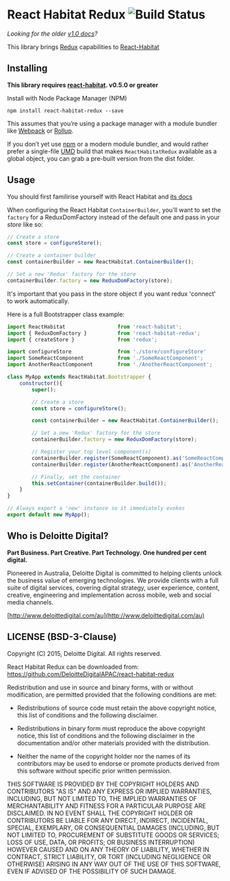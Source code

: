 # React Habitat Redux ![Build Status](https://travis-ci.org/DeloitteDigitalAPAC/react-habitat-redux.svg?branch=master)


*Looking for the older [v1.0 docs](https://github.com/DeloitteDigitalAPAC/react-habitat-redux/blob/9989af80d45e41ac80415423c5b347530896031b/readme.md)?*


This library brings [Redux](http://redux.js.org/) capabilities to [React-Habitat](https://github.com/DeloitteDigitalAPAC/react-habitat)

## Installing

**This library requires [react-habitat](https://github.com/DeloitteDigitalAPAC/react-habitat). v0.5.0 or greater**

Install with Node Package Manager (NPM)

`npm install react-habitat-redux --save`

This assumes that you’re using a package manager with a module bundler like [Webpack](http://webpack.github.io) or [Rollup](https://rollupjs.org/).


If you don’t yet use [npm](http://npmjs.com/) or a modern module bundler, and would rather prefer a single-file [UMD](https://github.com/umdjs/umd) build that makes `ReactHabitatRedux` available as a global object, you can grab a pre-built version from the dist folder.

## Usage

You should first familirise yourself with React Habitat and [its docs](https://github.com/DeloitteDigitalAPAC/react-habitat#getting-started)

When configuring the React Habitat `ContainerBuilder`, you'll want to set the `factory` for a ReduxDomFactory instead of the default one and pass in your *store* like so:

```javascript
// Create a store
const store = configureStore();

// Create a container builder
const containerBuilder = new ReactHabitat.ContainerBuilder();

// Set a new 'Redux' factory for the store
containerBuilder.factory = new ReduxDomFactory(store);
```
It's important that you pass in the store object if you want redux 'connect' to work automatically.

Here is a full Bootstrapper class example:

```javascript
import ReactHabitat                 from 'react-habitat';
import { ReduxDomFactory }          from 'react-habitat-redux';
import { createStore }              from 'redux';

import configureStore               from './store/configureStore'
import SomeReactComponent           from './SomeReactComponent';
import AnotherReactComponent        from './AnotherReactComponent';

class MyApp extends ReactHabitat.Bootstrapper {
    constructor(){
        super();

        // Create a store
        const store = configureStore();

        const containerBuilder = new ReactHabitat.ContainerBuilder();

        // Set a new 'Redux' factory for the store
        containerBuilder.factory = new ReduxDomFactory(store);

        // Register your top level component(s)
        containerBuilder.register(SomeReactComponent).as('SomeReactComponent');
        containerBuilder.register(AnotherReactComponent).as('AnotherReactComponent');

        // Finally, set the container
        this.setContainer(containerBuilder.build());
    }
}

// Always export a 'new' instance so it immediately evokes
export default new MyApp();
```

## Who is Deloitte Digital?

**Part Business. Part Creative. Part Technology. One hundred per cent digital.**

Pioneered in Australia, Deloitte Digital is committed to helping clients unlock the business value of emerging technologies. We provide clients with a full suite of digital services, covering digital strategy, user experience, content, creative, engineering and implementation across mobile, web and social media channels.

[http://www.deloittedigital.com/au](http://www.deloittedigital.com/au)

## LICENSE (BSD-3-Clause)
Copyright (C) 2015, Deloitte Digital. All rights reserved.

React Habitat Redux can be downloaded from: https://github.com/DeloitteDigitalAPAC/react-habitat-redux

Redistribution and use in source and binary forms, with or without
modification, are permitted provided that the following conditions are met:

* Redistributions of source code must retain the above copyright notice, this
list of conditions and the following disclaimer.

* Redistributions in binary form must reproduce the above copyright notice,
this list of conditions and the following disclaimer in the documentation
and/or other materials provided with the distribution.

* Neither the name of the copyright holder nor the names of its contributors
may be used to endorse or promote products derived from this software without
specific prior written permission.

THIS SOFTWARE IS PROVIDED BY THE COPYRIGHT HOLDERS AND CONTRIBUTORS "AS IS"
AND ANY EXPRESS OR IMPLIED WARRANTIES, INCLUDING, BUT NOT LIMITED TO, THE
IMPLIED WARRANTIES OF MERCHANTABILITY AND FITNESS FOR A PARTICULAR PURPOSE ARE
DISCLAIMED. IN NO EVENT SHALL THE COPYRIGHT HOLDER OR CONTRIBUTORS BE LIABLE
FOR ANY DIRECT, INDIRECT, INCIDENTAL, SPECIAL, EXEMPLARY, OR CONSEQUENTIAL
DAMAGES (INCLUDING, BUT NOT LIMITED TO, PROCUREMENT OF SUBSTITUTE GOODS OR
SERVICES; LOSS OF USE, DATA, OR PROFITS; OR BUSINESS INTERRUPTION) HOWEVER
CAUSED AND ON ANY THEORY OF LIABILITY, WHETHER IN CONTRACT, STRICT LIABILITY,
OR TORT (INCLUDING NEGLIGENCE OR OTHERWISE) ARISING IN ANY WAY OUT OF THE USE
OF THIS SOFTWARE, EVEN IF ADVISED OF THE POSSIBILITY OF SUCH DAMAGE.
